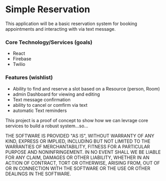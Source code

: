 # Simple Reservation

This application will be a basic reservation system for booking appointments and interacting with via text message.

### Core Technology/Services (goals)
* React
* Firebase
* Twilio

### Features (wishlist)
* Ability to find and reserve a slot based on a Resource (person, Room)
* admin Dashboard for viewing and editing
* Text message confirmation
* ability to cancel or comfirm via text
* automatic Text reminders

This project is a proof of concept to show how we can levrage core services to build a robust system...so...

THE SOFTWARE IS PROVIDED "AS IS", WITHOUT WARRANTY OF ANY KIND, EXPRESS OR IMPLIED, INCLUDING BUT NOT LIMITED TO THE WARRANTIES OF MERCHANTABILITY, FITNESS FOR A PARTICULAR PURPOSE AND NONINFRINGEMENT. IN NO EVENT SHALL WE BE LIABLE FOR ANY CLAIM, DAMAGES OR OTHER LIABILITY, WHETHER IN AN ACTION OF CONTRACT, TORT OR OTHERWISE, ARISING FROM, OUT OF OR IN CONNECTION WITH THE SOFTWARE OR THE USE OR OTHER DEALINGS IN THE SOFTWARE.